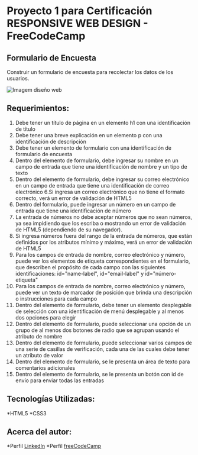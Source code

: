 # Proyecto 1 para Certificación RESPONSIVE WEB DESIGN - FreeCodeCamp

## Formulario de Encuesta
Construir un formulario de encuesta para recolectar los datos de los usuarios.

![Imagem diseño web](/)

## Requerimientos:
1. Debe tener un título de página en un elemento h1 con una identificación de título
2. Debe tener una breve explicación en un elemento p con una identificación de descripción
3. Debe tener un elemento de formulario con una identificación de formulario de encuesta
4. Dentro del elemento de formulario, debe ingresar su nombre en un campo de entrada que tiene una identificación de nombre y un tipo de texto
5. Dentro del elemento de formulario, debe ingresar su correo electrónico en un campo de entrada que tiene una identificación de correo electrónico
6.Si ingresa un correo electrónico que no tiene el formato correcto, verá un error de validación de HTML5
7. Dentro del formulario, puede ingresar un número en un campo de entrada que tiene una identificación de número
8. La entrada de números no debe aceptar números que no sean números, ya sea impidiendo que los escriba o mostrando un error de validación de HTML5 (dependiendo de su navegador).
9. Si ingresa números fuera del rango de la entrada de números, que están definidos por los atributos mínimo y máximo, verá un error de validación de HTML5
10. Para los campos de entrada de nombre, correo electrónico y número, puede ver los elementos de etiqueta correspondientes en el formulario, que describen el propósito de cada campo con las siguientes identificaciones: id="name-label", id="email-label" y id="número-etiqueta"
11. Para los campos de entrada de nombre, correo electrónico y número, puede ver un texto de marcador de posición que brinda una descripción o instrucciones para cada campo
12. Dentro del elemento de formulario, debe tener un elemento desplegable de selección con una identificación de menú desplegable y al menos dos opciones para elegir
13. Dentro del elemento de formulario, puede seleccionar una opción de un grupo de al menos dos botones de radio que se agrupan usando el atributo de nombre
14. Dentro del elemento de formulario, puede seleccionar varios campos de una serie de casillas de verificación, cada una de las cuales debe tener un atributo de valor
15. Dentro del elemento de formulario, se le presenta un área de texto para comentarios adicionales
16. Dentro del elemento de formulario, se le presenta un botón con id de envío para enviar todas las entradas

## Tecnologías Utilizadas:
*HTML5
*CSS3

## Acerca del autor:
*Perfil [LinkedIn](https://www.linkedin.com/in/carlos-munera-259969262 "Linkedin")
*Perfil [freeCodeCamp](https://www.freecodecamp.org/fcc0dc40656-86b6-4bd7-a2b0-5ccd1ae5cc31 "FreeCodeCamp")